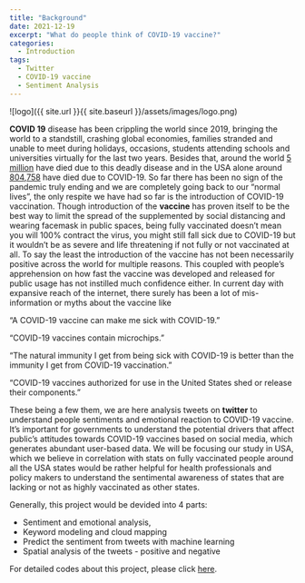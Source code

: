 ```yaml
---
title: "Background"
date: 2021-12-19
excerpt: "What do people think of COVID-19 vaccine?"
categories:
  - Introduction
tags:
  - Twitter 
  - COVID-19 vaccine
  - Sentiment Analysis
---
```


![logo]({{ site.url }}{{ site.baseurl }}/assets/images/logo.png)

**COVID 19** disease has been crippling the world since 2019, bringing the world to a standstill, crashing global economies, families stranded and unable to meet during holidays, occasions, students attending schools and universities virtually for the last two years. Besides that, around the world [5 million](https://ourworldindata.org/) have died due to this deadly disease and in the USA alone around [804,758](https://ourworldindata.org/) have died due to COVID-19.  So far there has been no sign of the pandemic truly ending and we are completely going back to our “normal lives”, the only respite we have had so far is the introduction of COVID-19 vaccination. Though introduction of  the **vaccine** has proven itself to be the best way to limit the spread of the supplemented by social distancing and wearing facemask in public spaces, being fully vaccinated doesn’t mean you will 100% contract the virus, you might still fall sick due to COVID-19 but it wouldn’t be as severe and life threatening if not fully or not vaccinated at all. To say the least the introduction of the vaccine has not been necessarily positive across the world for multiple reasons. This coupled with people’s apprehension on how fast the vaccine was developed and released for public usage has not instilled much confidence either. In current day with expansive reach of the internet, there surely has been a lot of mis-information or myths about the vaccine like
 
“A COVID-19 vaccine can make me sick with COVID-19.”

“COVID-19 vaccines contain microchips.”

“The natural immunity I get from being sick with COVID-19 is better than the immunity I get from COVID-19 vaccination.”

“COVID-19 vaccines authorized for use in the United States shed or release their components.”

These being a few them, we are here analysis tweets on **twitter** to understand people sentiments and emotional reaction to COVID-19 vaccine. It’s important for governments to understand the potential drivers that affect public’s attitudes towards COVID-19 vaccines based on social media, which generates abundant user-based data. We will be focusing our study in USA, which we believe in correlation with stats on fully vaccinated people around all the USA states would be rather helpful for health professionals and policy makers to understand the sentimental awareness of states that are lacking or not as highly vaccinated as other states. 

Generally, this project would be devided into 4 parts:
-  Sentiment and emotional analysis, 
-  Keyword modeling and cloud mapping 
-  Predict the sentiment from tweets with machine learning
-  Spatial analysis of the tweets - positive and negative 
   
      
For detailed codes about this project, please click [here][here].
   
[here]:https://github.com/Anran0716/550final-proj
